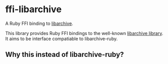 ffi-libarchive
==============
A Ruby FFI binding to [libarchive][0].

This library provides Ruby FFI bindings to the well-known
[libarchive library][0]. It aims to be interface compatiable
to libarchive-ruby.

## Why this instead of libarchive-ruby?

[0]: https://github.com/libarchive/libarchive
[1]: https://github.com/Hanmac/libarchive-ruby

